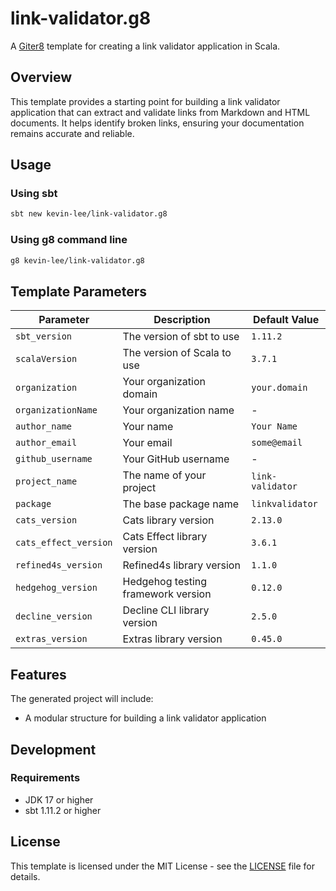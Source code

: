 # link-validator.g8

A [Giter8](http://www.foundweekends.org/giter8/) template for creating a link validator application in Scala.

## Overview

This template provides a starting point for building a link validator application that can extract and validate links from Markdown and HTML documents. It helps identify broken links, ensuring your documentation remains accurate and reliable.

## Usage

### Using sbt

```bash
sbt new kevin-lee/link-validator.g8
```

### Using g8 command line

```bash
g8 kevin-lee/link-validator.g8
```

## Template Parameters

| Parameter             | Description                        | Default Value    |
| --------------------- | ---------------------------------- | ---------------- |
| `sbt_version`         | The version of sbt to use          | `1.11.2`         |
| `scalaVersion`        | The version of Scala to use        | `3.7.1`          |
| `organization`        | Your organization domain           | `your.domain`    |
| `organizationName`    | Your organization name             | -                |
| `author_name`         | Your name                          | `Your Name`      |
| `author_email`        | Your email                         | `some@email`     |
| `github_username`     | Your GitHub username               | -                |
| `project_name`        | The name of your project           | `link-validator` |
| `package`             | The base package name              | `linkvalidator`  |
| `cats_version`        | Cats library version               | `2.13.0`         |
| `cats_effect_version` | Cats Effect library version        | `3.6.1`          |
| `refined4s_version`   | Refined4s library version          | `1.1.0`          |
| `hedgehog_version`    | Hedgehog testing framework version | `0.12.0`         |
| `decline_version`     | Decline CLI library version        | `2.5.0`          |
| `extras_version`      | Extras library version             | `0.45.0`         |

## Features

The generated project will include:

- A modular structure for building a link validator application

## Development

### Requirements

- JDK 17 or higher
- sbt 1.11.2 or higher

## License

This template is licensed under the MIT License - see the [LICENSE](LICENSE) file for details.
